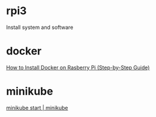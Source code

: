 # rpi3
Install system and software 

# docker

[How to Install Docker on Rasberry Pi (Step-by-Step Guide)](https://phoenixnap.com/kb/docker-on-raspberry-pi)

# minikube

[minikube start | minikube](https://minikube.sigs.k8s.io/docs/start/)

